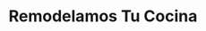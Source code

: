 ---
title: "Remodelamos Tu Cocina"
url: /ciudad-autonoma-de-buenos-aires/remodelamos-tu-cocina/
shop: Küchen
---